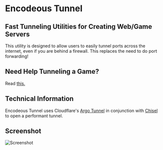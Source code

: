 # Encodeous Tunnel

## Fast Tunneling Utilities for Creating Web/Game Servers

  This utility is designed to allow users to easily tunnel ports across the internet, even if you are behind a firewall. This replaces the need to do port forwarding!

## Need Help Tunneling a Game?

Read [this.](https://github.com/encodeous/encodeous-tunnel/blob/master/TUTORIAL.md)

## Technical Information

  Encodeous Tunnel uses Cloudflare's [Argo Tunnel](https://github.com/cloudflare/cloudflared) in conjunction with [Chisel](https://github.com/jpillora/chisel) to open a performant tunnel.

## Screenshot

![Screenshot](https://i.imgur.com/mmqmeYh.png)
